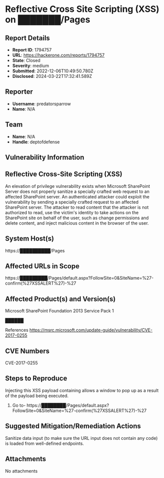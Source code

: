 # Reflective Cross Site Scripting (XSS) on ███████/Pages

## Report Details
- **Report ID**: 1794757
- **URL**: https://hackerone.com/reports/1794757
- **State**: Closed
- **Severity**: medium
- **Submitted**: 2022-12-06T10:49:50.780Z
- **Disclosed**: 2024-03-22T17:32:41.589Z

## Reporter
- **Username**: predatorsparrow
- **Name**: N/A

## Team
- **Name**: N/A
- **Handle**: deptofdefense

## Vulnerability Information
## Reflective Cross-Site Scripting (XSS)
An elevation of privilege vulnerability exists when Microsoft SharePoint Server does not properly sanitize a specially crafted web request to an affected SharePoint server. An authenticated attacker could exploit the vulnerability by sending a specially crafted request to an affected SharePoint server. 
The attacker to read content that the attacker is not authorized to read, use the victim's identity to take actions on the SharePoint site on behalf of the user, such as change permissions and delete content, and inject malicious content in the browser of the user.

## System Host(s)
https://██████████/Pages

## Affected URLs in Scope
https://█████████/Pages/default.aspx?FollowSite=0&SiteName=%27-confirm(%27XSSALERT%27)-%27

## Affected Product(s) and Version(s)
Microsoft SharePoint Foundation 2013 Service Pack 1

██████ 

References
https://msrc.microsoft.com/update-guide/vulnerability/CVE-2017-0255

## CVE Numbers
CVE-2017-0255

## Steps to Reproduce

Injecting this XSS payload containing allows a window to pop up as a result of the payload being executed.

 1. Go to- 
https://████████/Pages/default.aspx?FollowSite=0&SiteName=%27-confirm(%27XSSALERT%27)-%27


## Suggested Mitigation/Remediation Actions
Sanitize data input (to make sure the URL input does not contain any code) is loaded from well-defined endpoints. 


## Attachments
No attachments
